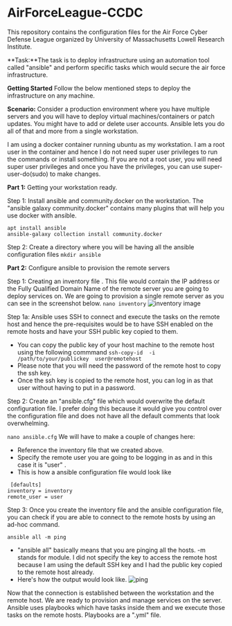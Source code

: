 # AirForceLeague-CCDC

This repository contains the configuration files for the Air Force Cyber Defense League organized by University of Massachusetts Lowell  Research Institute.  

**Task:**The task is to deploy infrastructure using an automation tool called  "ansible" and perform specific tasks which would secure the air force infrastructure.

**Getting Started**
  Follow the below mentioned steps to deploy the infrastructure on any machine.

**Scenario:** Consider a production environment where you have multiple servers and you will have to deploy virtual machines/containers or patch updates. You might have to add or delete user accounts. Ansible lets you do all of that and more from a single workstation.

I am using a docker container running ubuntu as my workstation. I am a root user in the container and hence I do not need super user privileges to run the commands or install something. If you are not a root user, you will need super user privileges and once you have the privileges, you can use super-user-do(sudo) to make changes.

**Part 1:** Getting your workstation ready.

Step 1:  Install ansible and community.docker on the workstation. The "ansible galaxy community.docker" contains many plugins that will help you use docker with ansible.

```
apt install ansible
ansible-galaxy collection install community.docker
```

Step 2: Create a directory where you will be having all the ansible configuration files
``` mkdir ansible ```

**Part 2:**  Configure ansible to provision the remote servers

Step 1: Creating an inventory file . This file would contain the IP address or the Fully Qualified Domain Name of the remote server you are going to deploy services on. We are going to provision a single remote server as you can see in the screenshot below.
```nano inventory```
![inventory image](images/inventory.png)  

Step 1a:  Ansible uses SSH to connect and execute the tasks on the remote host and hence the pre-requisites would be to have SSH enabled on the remote hosts and have your SSH public key copied to them.

- You can copy the public key of your host machine to the remote host using the following commmand
``` ssh-copy-id  -i /path/to/your/publickey  user@remotehost ```
- Please note that you will need the password of the remote host to copy the ssh key.
- Once the ssh key is copied to the remote host, you can log in as that user without having to put in a password.  

Step 2: Create an "ansible.cfg" file which would overwrite the default configuration file. I prefer doing this because it would give you control over the configuration file and does not have all the default comments that look overwhelming.

``` nano ansible.cfg ```
We will have to make a couple of changes here:

- Reference the inventory file that we created above.
- Specify the remote user you are going to be logging in as and in this case it is "user" .
- This is how a ansible configuration file would look like

```
 [defaults]
inventory = inventory
remote_user = user
```

Step 3: Once you create the inventory file and the ansible configuration file, you can check if you are able to connect to the remote hosts by using an ad-hoc command.

``` ansible all -m ping ```

- "ansible all" basically means that you are pinging all the hosts. -m stands for module. I did not specify the key to access the remote host because I am using the default SSH key and I had the public key copied to the remote host already.
- Here's how the output would look like.
![ping](images/ping.png)

Now that the connection is established between the workstation and the remote host. We are ready to provision and manage services on the server.
Ansible uses playbooks which have tasks inside them and we execute those tasks on the remote hosts. Playbooks are  a ".yml" file.
